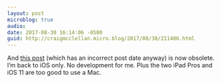 ```yaml
---
layout: post
microblog: true
audio: 
date: 2017-08-30 16:14:06 -0500
guid: http://craigmcclellan.micro.blog/2017/08/30/211406.html
---
```

And [this post](http://www.theclassnerd.com/blog/2017/8/5/back-to-the-mac) (which has an incorrect post date anyway) is now obsolete. I’m back to iOS only. No development for me. Plus the two iPad Pros and iOS 11 are too good to use a Mac.
